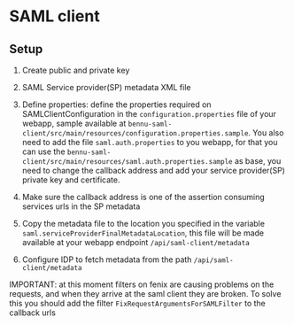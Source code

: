 # SAML client

## Setup
1. Create public and private key

2. SAML Service provider(SP) metadata XML file

3. Define properties: define the properties required on SAMLClientConfiguration in the `configuration.properties` file of your
 webapp, sample available at `bennu-saml-client/src/main/resources/configuration.properties.sample`.
 You also need to add the file `saml.auth.properties` to you webapp, for that you can use the
  `bennu-saml-client/src/main/resources/saml.auth.properties.sample` as base, you need to change the callback
  address and add your service provider(SP) private key and certificate.

4. Make sure the callback address is one of the assertion consuming services urls in the SP metadata

5. Copy the metadata file to the location you specified in the variable
 `saml.serviceProviderFinalMetadataLocation`, this file will be made available at your webapp endpoint 
 `/api/saml-client/metadata`
 
6. Configure IDP to fetch metadata from the path `/api/saml-client/metadata`

IMPORTANT: at this moment filters on fenix are causing problems on the requests, and when they arrive at the saml client
they are broken. To solve this you should add the filter `FixRequestArgumentsForSAMLFilter` to the callback urls